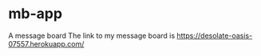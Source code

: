 # mb-app
A message board
The link to my message board is
https://desolate-oasis-07557.herokuapp.com/
